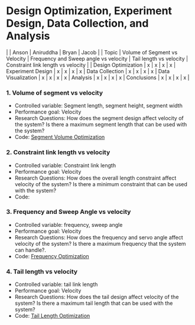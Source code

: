 # Design Optimization, Experiment Design, Data Collection, and Analysis



|       | Anson | Aniruddha | Bryan | Jacob |
| Topic | Volume of Segment vs Velocity | Frequency and Sweep angle vs velocity | Tail length vs velocity | Constraint link length vs velocity | 
| Design Optimization | x | x | x | x | 
Experiment Design | x | x | x | x | 
Data Collection | x | x | x | x | 
Data Visualization | x | x | x | x | 
Analysis | x | x | x | x | 
Conclusions | x | x | x | x | 

### 1. Volume of segment vs velocity
 - Controlled variable: Segment length, segment height, segment width
 - Performance goal: Velocity
 - Research Questions: How does the segment design affect velocity of the system? Is there a maximum segment length that can be used with the system?
 - Code: [Segment Volume Optimization](/04_Software/03_Anson/Markdown/Length_Constrained_Dynamics_Optimization_Segment_Area.md)

### 2. Constraint link length vs velocity
 - Controlled variable: Constraint link length
 - Performance goal: Velocity
 - Research Questions: How does the overall length constraint affect velocity of the system? Is there a minimum constraint that can be used with the system?
 - Code: []()

### 3. Frequency and Sweep Angle  vs velocity
 - Controlled variable: frequency, sweep angle
 - Performance goal: Velocity
 - Research Questions: How does the frequency and servo angle affect velocity of the system? Is there a maximum frequency that the system can handle?.
 - Code: [Frequency Optimization](/04_Software/04_Aniruddha/Markdown/Frequency_optimization.md)

### 4. Tail length vs velocity
 - Controlled variable: tail link length
 - Performance goal: Velocity
 - Research Questions: How does the tail design affect velocity of the system? Is there a maximum tail length that can be used with the system?
 - Code: [Tail Length Optimization](/04_Software/02_Bryan/Markdown/Tail_Optimization.md)
